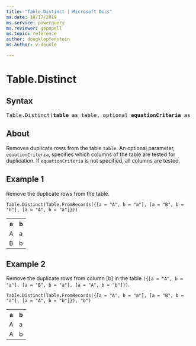 ```yaml
---
title: "Table.Distinct | Microsoft Docs"
ms.date: 10/17/2019
ms.service: powerquery
ms.reviewer: gepopell
ms.topic: reference
author: dougklopfenstein
ms.author: v-douklo

---
```

# Table.Distinct

## Syntax

<pre>
Table.Distinct(<b>table</b> as table, optional <b>equationCriteria</b> as any) as table
</pre>
  
## About  
Removes duplicate rows from the table `table`. An optional parameter, `equationCriteria`, specifies which columns of the table are tested for duplication. If `equationCriteria` is not specified, all columns are tested.

## Example 1
Remove the duplicate rows from the table.

```powerquery-m
Table.Distinct(Table.FromRecords({[a = "A", b = "a"], [a = "B", b = "b"], [a = "A", b = "a"]}))
```

<table> <tr> <th>a</th> <th>b</th> </tr> <tr> <td>A</td> <td>a</td> </tr> <tr> <td>B</td> <td>b</td> </tr> </table>

## Example 2
Remove the duplicate rows from column [b] in the table `({[a = "A", b = "a"], [a = "B", b = "a"], [a = "A", b = "b"]})`.

```powerquery-m
Table.Distinct(Table.FromRecords({[a = "A", b = "a"], [a = "B", b = "a"], [a = "A", b = "b"]}), "b")
```

<table> <tr> <th>a</th> <th>b</th> </tr> <tr> <td>A</td> <td>a</td> </tr> <tr> <td>A</td> <td>b</td> </tr> </table>
